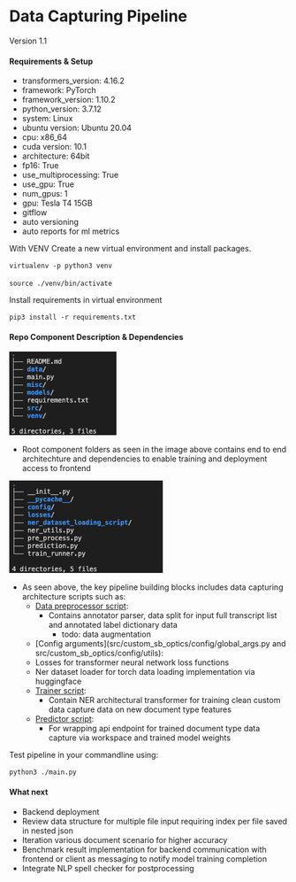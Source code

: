 Data Capturing Pipeline
======================
Version 1.1

#### Requirements & Setup

- transformers_version: 4.16.2
- framework: PyTorch
- framework_version: 1.10.2
- python_version: 3.7.12
- system: Linux
- ubuntu version: Ubuntu 20.04
- cpu: x86_64
- cuda version: 10.1
- architecture: 64bit
- fp16: True
- use_multiprocessing: True
- use_gpu: True
- num_gpus: 1
- gpu: Tesla T4  15GB
- gitflow
- auto versioning
- auto reports for ml metrics

With VENV Create a new virtual environment and install packages.

    virtualenv -p python3 venv

    source ./venv/bin/activate

Install requirements in virtual environment

    pip3 install -r requirements.txt


#### Repo Component Description & Dependencies

![Repo Directory and Components](misc/dir_01.png)

- Root component folders as seen in the image above contains end to end architechture and dependencies to enable training and deployment access to frontend 

![Repo Directory and Components](misc/dir_02.png)

- As seen above, the key pipeline building blocks includes data capturing architecture scripts such as:
    - [Data preprocessor script](src/custom_sb_optics/pre_process.py):
        - Contains annotator parser, data split for input full transcript list and annotated label dictionary data
            - todo: data augmentation
    - [Config arguments](src/custom_sb_optics/config/global_args.py and src/custom_sb_optics/config/utils):
    - Losses for transformer neural network loss functions
    - Ner dataset loader for torch data loading implementation via huggingface
    - [Trainer script](src/custom_sb_optics/train_runner.py):
        - Contain NER architectural transformer for training clean custom data capture data on new document type features
    - [Predictor script](src/custom_sb_optics/prediction.py): 
        - For wrapping api endpoint for trained document type data capture via workspace and trained model weights

Test pipeline in your commandline using:

    python3 ./main.py

#### What next

- Backend deployment
- Review data structure for multiple file input requiring index per file saved in nested json
- Iteration various document scenario for higher accuracy
- Benchmark result implementation for backend communication with frontend or client as messaging to notify model training completion
- Integrate NLP spell checker for postprocessing